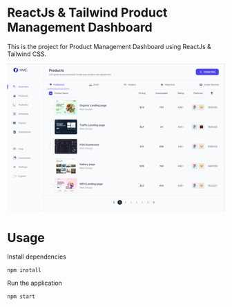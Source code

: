 # ReactJs & Tailwind Product Management Dashboard

This is the project for Product Management Dashboard using ReactJs & Tailwind CSS.

![Alt text](/src/assets/images/project_tailwind_3.png?raw=true)

# Usage

Install dependencies

```
npm install
```

Run the application

```
npm start
```